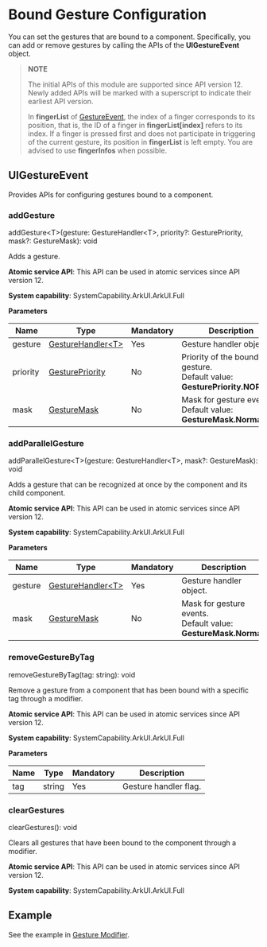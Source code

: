 # Bound Gesture Configuration
<!--Kit: ArkUI-->
<!--Subsystem: ArkUI-->
<!--Owner: @yihao-lin-->
<!--Designer: @piggyguy-->
<!--Tester: @songyanhong-->
<!--Adviser: @HelloCrease-->

You can set the gestures that are bound to a component. Specifically, you can add or remove gestures by calling the APIs of the **UIGestureEvent** object.

>**NOTE**
>
>The initial APIs of this module are supported since API version 12. Newly added APIs will be marked with a superscript to indicate their earliest API version.
>
>  In **fingerList** of [GestureEvent](ts-gesture-common.md#gestureevent), the index of a finger corresponds to its position, that is, the ID of a finger in **fingerList[index]** refers to its index. If a finger is pressed first and does not participate in triggering of the current gesture, its position in **fingerList** is left empty. You are advised to use **fingerInfos** when possible.

## UIGestureEvent

Provides APIs for configuring gestures bound to a component.

### addGesture

addGesture\<T>(gesture: GestureHandler\<T>, priority?: GesturePriority, mask?: GestureMask): void

Adds a gesture.

**Atomic service API**: This API can be used in atomic services since API version 12.

**System capability**: SystemCapability.ArkUI.ArkUI.Full

**Parameters**

| Name| Type  | Mandatory| Description                      |
| ------ | ------ | ---- | -------------------------- |
| gesture  |  [GestureHandler\<T>](./ts-gesturehandler.md#gesturehandlert) | Yes  | Gesture handler object.|
| priority  |  [GesturePriority](./ts-gesturehandler.md#gesturepriority) | No  | Priority of the bound gesture.<br>Default value: **GesturePriority.NORMAL**.|
| mask  |  [GestureMask](./ts-gesture-common.md#gesturemask) | No  | Mask for gesture events.<br>Default value: **GestureMask.Normal**.|

### addParallelGesture

addParallelGesture\<T>(gesture: GestureHandler\<T>, mask?: GestureMask): void

Adds a gesture that can be recognized at once by the component and its child component.

**Atomic service API**: This API can be used in atomic services since API version 12.

**System capability**: SystemCapability.ArkUI.ArkUI.Full

**Parameters**

| Name| Type  | Mandatory| Description                      |
| ------ | ------ | ---- | -------------------------- |
| gesture  |  [GestureHandler\<T>](./ts-gesturehandler.md#gesturehandlert) | Yes  | Gesture handler object.|
| mask  |  [GestureMask](./ts-gesture-common.md#gesturemask) | No  | Mask for gesture events.<br>Default value: **GestureMask.Normal**.|

### removeGestureByTag

removeGestureByTag(tag: string): void

Remove a gesture from a component that has been bound with a specific tag through a modifier.

**Atomic service API**: This API can be used in atomic services since API version 12.

**System capability**: SystemCapability.ArkUI.ArkUI.Full

**Parameters**

| Name| Type  | Mandatory| Description                      |
| ------ | ------ | ---- | -------------------------- |
| tag  |  string | Yes  | Gesture handler flag.|

### clearGestures

clearGestures(): void

Clears all gestures that have been bound to the component through a modifier.

**Atomic service API**: This API can be used in atomic services since API version 12.

**System capability**: SystemCapability.ArkUI.ArkUI.Full

## Example

See the example in [Gesture Modifier](./ts-universal-attributes-gesture-modifier.md).
